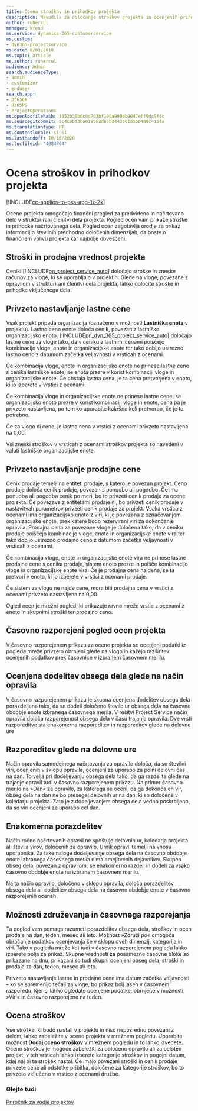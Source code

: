 ```yaml
---
title: Ocena stroškov in prihodkov projekta
description: Navodila za določanje stroškov projekta in ocenjenih prihodkov v rešitvi Project Service
author: ruhercul
manager: kfend
ms.service: dynamics-365-customerservice
ms.custom:
- dyn365-projectservice
ms.date: 8/03/2018
ms.topic: article
ms.author: ruhercul
audience: Admin
search.audienceType:
- admin
- customizer
- enduser
search.app:
- D365CE
- D365PS
- ProjectOperations
ms.openlocfilehash: 1652b39b6c8a703bf198a990eb9047eff9dc9f4c
ms.sourcegitcommit: 5c4c9bf3ba018562d6cb3443c01d550489c415fa
ms.translationtype: HT
ms.contentlocale: sl-SI
ms.lasthandoff: 10/16/2020
ms.locfileid: "4084764"
---
```

# <a name="determine-project-cost-and-revenue-estimates"></a>Ocena stroškov in prihodkov projekta 

[!INCLUDE[cc-applies-to-psa-app-1x-2x](../includes/cc-applies-to-psa-app-1x-2x.md)]

Ocene projekta omogočajo finančni pregled za predvideno in načrtovano delo v strukturirani členitvi dela projekta. Pogled ocen vam prikaže stroške in prihodke načrtovanega dela. Pogled ocen zagotavlja orodje za prikaz informacij o številnih predhodno določenih dimenzijah, da boste o finančnem vplivu projekta kar najbolje obveščeni.  
  
## <a name="cost-and-sales-value-of-the-project"></a>Stroški in prodajna vrednost projekta  
Ceniki [!INCLUDE[pn_project_service_auto](../includes/pn-project-service-auto.md)] določajo stroške in zneske računov za vloge, ki se uporabljajo v projektih. Glede na vloge, povezane z opravilom v strukturirani členitvi dela projekta, lahko določite stroške in prihodke vključenega dela.  
  
## <a name="cost-price-defaulting"></a>Privzeto nastavljanje lastne cene  
Vsak projekt pripada organizacija (označeno v možnosti **Lastniška enota** v projektu). Lastno ceno enote določa cenik, povezan z lastniško organizacijsko enoto. [!INCLUDE[pn_dyn_365_project_service_auto](../includes/pn-dyn-365-project-service-auto.md)] določajo lastne cene za vloge tako, da v ceniku z lastnimi cenami poiščejo kombinacijo vloge, enote in organizacijske enote ter tako dobijo ustrezno lastno ceno z datumom začetka veljavnosti v vrsticah z ocenami.  
  
Če kombinacija vloge, enote in organizacijske enote ne prinese lastne cene s cenika lastniške enote, se enota prezre v korist kombinaciji vloge in organizacijske enote. Če obstaja lastna cena, je ta cena pretvorjena v enoto, ki jo izberete v vrstici z ocenami.  
  
Če kombinacija vloge in organizacijske enote ne prinese lastne cene, se organizacijsko enoto prezre v korist kombinaciji vloge in enote, cena pa je privzeto nastavljena, po tem ko uporabite kakršno koli pretvorbo, če je to potrebno.  
  
 Če za vlogo ni cene, je lastna cena v vrstici z ocenami privzeto nastavljena na 0,00.  
  
 Vsi zneski stroškov v vrsticah z ocenami stroškov projekta so navedeni v valuti lastniške organizacijske enote.  
  
## <a name="sales-price-defaulting"></a>Privzeto nastavljanje prodajne cene  
Cenik prodaje temelji na entiteti prodaje, s katero je povezan projekt. Ceno prodaje določa cenik prodaje, povezan s ponudbo ali pogodbo. Če ima ponudba ali pogodba cenik po meri, bo to privzeti cenik prodaje za ocene projekta. Če povezave z entitetami prodaje ni, bo privzeti cenik prodaje v nastavitvah parametrov privzeti cenik prodaje za projekt. Vsaka vrstica z ocenami ima organizacijsko enoto z viri, ki je povezana z označevanjem organizacijske enote, prek katere bodo rezervirani viri za dokončanje opravila. Prodajna cena za povezane vloge je določena tako, da v ceniku prodaje poiščejo kombinacijo vloge, enote in organizacijske enote vira ter tako dobijo ustrezno prodajno ceno z datumom začetka veljavnosti v vrsticah z ocenami.  
  
Če kombinacija vloge, enote in organizacijske enote vira ne prinese lastne prodajne cene s cenika prodaje, sistem enoto prezre in poišče kombinacijo vloge in organizacijske enote vira. Če je prodajna cena najdena, se ta pretvori v enoto, ki jo izberete v vrstici z ocenami prodaje.  
  
Če sistem za vlogo ne najde cene, mora biti prodajna cena v vrstici z ocenami privzeto nastavljena na 0,00.  
  
Ogled ocen je mrežni pogled, ki prikazuje ravno mrežo vrstic z ocenami z enoto in skupnimi stroški ter prodajno ceno.  
  
## <a name="time-phased-view-of-project-estimates"></a>Časovno razporejeni pogled ocen projekta  
V časovno razporejenem prikazu za ocene projekta so ocenjeni podatki iz pogleda mreže privzeto obrnjeni glede na vlogo in kažejo razširitev ocenjenih podatkov prek časovnice v izbranem časovnem merilu.  
  
## <a name="effort-estimate-allocation-based-on-task-mode"></a>Ocenjena dodelitev obsega dela glede na način opravila  
V časovno razporejenem prikazu je skupna ocenjena dodelitev obsega dela porazdeljena tako, da se dodeli določeno število ur obsega dela na časovno obdobje enote izbranega časovnega merila. V rešitvi Project Service način opravila določa razporejenost obsega dela v času trajanja opravila. Dve vrsti razporeditve sta enakomerna razporeditev in razporeditev glede na delovne ure  
  
## <a name="work-hours-based-allocation"></a>Razporeditev glede na delovne ure  
Način opravila samodejnega načrtovanja za opravilo določa, da so številni viri, ocenjenih v sklopu opravila, ocenjeni za uporabo za polni delovni čas na dan. To velja pri dodeljevanju obsega dela tako, da ga razdelite glede na trajanje opravil tudi v časovno razporejenem prikazu. Na primer časovno merilo na »Dan« za opravilo, za katerega se oceni, da ga dokonča en vir, obseg dela na dan ne bo presegel delovnih ur na dan, ki so določene v koledarju projekta. Zato je z dodeljevanjem obsega dela vedno poskrbljeno, da so viri ocenjeni za uporabo cel dan.  
  
## <a name="even-distribution"></a>Enakomerna porazdelitev  
Način ročno načrtovanih opravil ne spoštuje delovnih ur, koledarja projekta ali števila virov, določenih za opravilo. Urnik opravil temelji na vnosu uporabnika. Za take naloge dodeljevanje obsega dela na časovno obdobje enote izbranega časovnega merila nima omejitvenih dejavnikov. Skupen obseg dela, povezan z opravilom, se enakomerno razdeli in dodeli za vsako časovno obdobje enote na izbranem časovnem merilu.  
  
Na ta način opravilo, določeno v sklopu opravila, določa porazdelitev obsega dela ali dodelitev obsega dela na časovno obdobje enote v časovno razporejenih ocenah.  
  
## <a name="grouping-and-time-phasing-options"></a>Možnosti združevanja in časovnega razporejanja  
Ta pogled vam pomaga razumeti porazdelitev obsega dela, stroškov in ocen prodaje na dan, teden, mesec ali leto. Možnost »Združi po« omogoča obračanje podatkov ocenjevanja še v sklopu dveh dimenzij: kategorija in viri. Tako v pogledu mreže kot tudi v časovno razporejenem pogledu lahko izberete polja za prikaz. Skupne vrednosti za posamezne časovne bloke so prikazane na dnu, prikazani so tudi skupni ocenjeni obseg dela, stroški in prodaja za dan, teden, mesec ali leto.  
  
Privzeto nastavljanje lastne in prodajne cene ima datum začetka veljavnosti – ko se spremenijo tečaji za vloge, bo prikaz bolj jasen v časovnem razporedu, kjer si lahko ogledate ocenjene podatke, obrnjene v možnosti »Viri« in časovno razporejene na teden.  
  
## <a name="expense-estimates"></a>Ocena stroškov  
Vse stroške, ki bodo nastali v projektu in niso neposredno povezani z delom, lahko zabeležite v ocene projekta v mrežnem pogledu. Uporabite možnost **Dodaj oceno stroškov** v mrežnem pogledu in to lahko izvedete. Oceno stroškov je mogoče zabeležiti za določeno opravilo ali za celoten projekt; v teh vrsticah lahko izberete kategorije stroškov in pogojni datum, kdaj naj bi ta strošek nastal. Če imajo povezani stroški in cenik prodaje privzete cene ali odstotke pribitka, določene za kategorije stroškov, bo to privzeto vključeno v vrstico z ocenami družbe.  
  
### <a name="see-also"></a>Glejte tudi  
 [Priročnik za vodje projektov](../psa/project-manager-guide.md)
